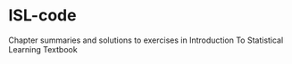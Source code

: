 # ISL-code
Chapter summaries and solutions to exercises in Introduction To Statistical Learning Textbook

